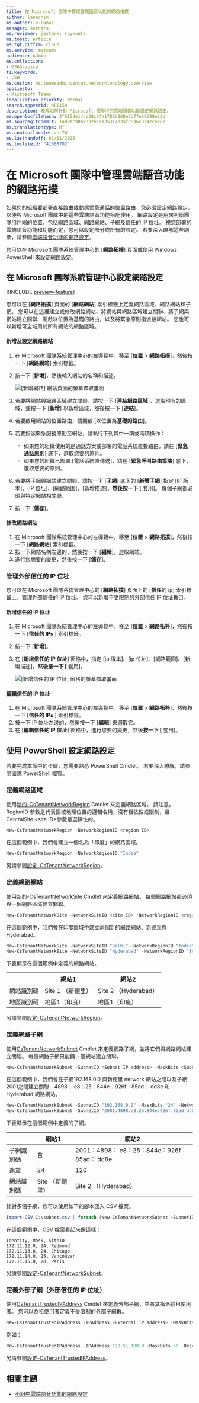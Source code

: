 ```yaml
---
title: 在 Microsoft 團隊中管理雲端語音功能的網路拓撲
author: lanachin
ms.author: v-lanac
manager: serdars
ms.reviewer: jastark, roykuntz
ms.topic: article
ms.tgt.pltfrm: cloud
ms.service: msteams
audience: Admin
ms.collection:
- M365-voice
f1.keywords:
- CSH
ms.custom: ms.teamsadmincenter.networktopology.overview
appliesto:
- Microsoft Teams
localization_priority: Normal
search.appverid: MET150
description: 瞭解如何針對 Microsoft 團隊中的雲端語音功能設定網路設定。
ms.openlocfilehash: 2f615de14cb38c24a1789b968e7c77e38698e26d
ms.sourcegitcommit: 1a08ec9069332e19135312d35fc6a6c3247ce2d2
ms.translationtype: MT
ms.contentlocale: zh-TW
ms.lasthandoff: 02/11/2020
ms.locfileid: "41888702"
---
```

# <a name="manage-your-network-topology-for-cloud-voice-features-in-microsoft-teams"></a>在 Microsoft 團隊中管理雲端語音功能的網路拓撲

如果您的組織要部署直接路由或[動態緊急通話](configure-dynamic-emergency-calling.md)[的位置路由](location-based-routing-plan.md)，您必須設定網路設定，以便與 Microsoft 團隊中的這些雲端語音功能搭配使用。 網路設定是用來判斷團隊用戶端的位置，包括網路區域、網路網站、子網及信任的 IP 位址。 視您部署的雲端語音功能和功能而定，您可以設定部分或所有的設定。 若要深入瞭解這些詞彙，請參閱[雲端語音功能的網路設定](cloud-voice-network-settings.md)。

您可以在 Microsoft 團隊系統管理中心的 [**網路拓撲**] 頁面或使用 Windows PowerShell 來設定網路設定。

## <a name="configure-network-settings-in-the-microsoft-teams-admin-center"></a>在 Microsoft 團隊系統管理中心設定網路設定

[!INCLUDE [preview-feature](includes/preview-feature.md)]

您可以在 [**網路拓撲**] 頁面的 [**網路網站**] 索引標籤上定義網路區域、網路網站和子網。 您可以在這裡建立或修改網路網站、將網站與網路區域建立關聯、將子網與網站建立關聯、開啟以位置為基礎的路由，以及將緊急原則指派給網站。 您也可以新增可全域用於所有網站的網路區域。

#### <a name="add-and-configure-a-network-site"></a>新增及設定網路網站

1. 在 Microsoft 團隊系統管理中心的左導覽中，移至 [**位置** > **網路拓撲**]，然後按一下 [**網路網站**] 索引標籤。
2. 按一下 [**新增**]，然後輸入網站的名稱和描述。

    ![[新增網路] 網站頁面的螢幕擷取畫面](media/manage-network-topology-add-site.png)

3. 若要將網站與網路區域建立關聯，請按一下 [**連結網路區域**]，選取現有的區域，或按一下 [**新增**] 以新增區域，然後按一下 [**連結**]。  
4. 若要啟用網站的位置路由，請開啟 [以位置為**基礎的路由**]。
5. 若要指派緊急服務原則至網站，請執行下列其中一項或兩項操作：

    - 如果您的組織使用的是通話方案或部署的電話系統直接路由，請在 [**緊急通話原則**] 底下，選取您要的原則。
    - 如果您的組織已部署 [電話系統直傳送]，請在 [**緊急呼叫路由策略**] 底下，選取您要的原則。

6. 若要將子網與網站建立關聯，請按一下 [**子網**] 底下的 [**新增子網**] 指定 [IP 版本]、[IP 位址]、[網路範圍]、[新增描述]，**然後按一下 [** 套用]。 每個子網都必須與特定網站相關聯。
7. 按一下 [**儲存**]。

#### <a name="modify-a-network-site"></a>修改網路網站

1. 在 Microsoft 團隊系統管理中心的左導覽中，移至 [**位置** > **網路拓撲**]，然後按一下 [**網路網站**] 索引標籤。
2. 按一下網站名稱左邊的，然後按一下 [**編輯**]，選取網站。
3. 進行您想要的變更，然後按一下 [**儲存]。**

### <a name="manage-external-trusted-ip-addresses"></a>管理外部信任的 IP 位址

您可以在 Microsoft 團隊系統管理中心的 [**網路拓撲**] 頁面上的 [**信任**的 ip] 索引標籤上，管理外部信任的 IP 位址。 您可以新增不受限制的外部信任 IP 位址數目。

#### <a name="add-a-trusted-ip-address"></a>新增信任的 IP 位址

1. 在 Microsoft 團隊系統管理中心的左導覽中，移至 [**位置** > **網路拓朴**]，然後按一下 [**信任的 IPs** ] 索引標籤。
2. 按一下 [**新增**]。
3. 在 [**新增信任的 IP 位址**] 窗格中，指定 [ip 版本]、[ip 位址]、[網路範圍]、[新增描述]，**然後按一下 [** 套用]。

    ![[新增信任的 IP 位址] 窗格的螢幕擷取畫面](media/manage-network-topology-add-trusted-ip.png)

#### <a name="edit-a-trusted-ip-address"></a>編輯信任的 IP 位址

1. 在 Microsoft 團隊系統管理中心的左導覽中，移至 [**位置** > **網路拓朴**]，然後按一下 [**信任的 IPs** ] 索引標籤。
2. 按一下 IP 位址左邊的，然後按一下 [**編輯**] 來選取它。
3. 在 [**編輯信任的 IP 位址**] 窗格中，進行您要的變更，然後**按一下 [** 套用]。

## <a name="configure-network-settings-using-powershell"></a>使用 PowerShell 設定網路設定

若要完成本節中的步驟，您需要熟悉 PowerShell Cmdlet。 若要深入瞭解，請參閱[團隊 PowerShell 概覽](teams-powershell-overview.md)。

### <a name="define-network-regions"></a>定義網路區域

 使用[新的-CsTenantNetworkRegion](https://docs.microsoft.com/powershell/module/skype/New-CsTenantNetworkRegion) Cmdlet 來定義網路區域。 請注意，RegionID 參數是代表區域地理位置的邏輯名稱，沒有相依性或限制，且 CentralSite &lt;site ID&gt;參數是選擇性的。

```PowerShell
New-CsTenantNetworkRegion -NetworkRegionID <region ID>  
```

在這個範例中，我們會建立一個名為「印度」的網路區域。
```PowerShell
New-CsTenantNetworkRegion -NetworkRegionID "India"  
```

另請參閱[設定-CsTenantNetworkRegion](https://docs.microsoft.com/powershell/module/skype/set-cstenantnetworkregion)。

### <a name="define-network-sites"></a>定義網路網站

使用[新的-CsTenantNetworkSite](https://docs.microsoft.com/powershell/module/skype/new-cstenantnetworksite?view=skype-ps) Cmdlet 來定義網路網站。 每個網路網站都必須與一個網路區域建立關聯。

```PowerShell
New-CsTenantNetworkSite -NetworkSiteID <site ID> -NetworkRegionID <region ID>
```

在這個範例中，我們會在印度區域中建立兩個新的網路網站、新德里與 Hyderabad。

```PowerShell
New-CsTenantNetworkSite -NetworkSiteID "Delhi" -NetworkRegionID "India"
New-CsTenantNetworkSite -NetworkSiteID "Hyderabad" -NetworkRegionID "India"
```

下表顯示在這個範例中定義的網路網站。

||網站1 |網站2 |
|---------|---------|---------|
|網站識別碼    |    Site 1 （新德里）     |  Site 2 （Hyderabad）       |
|地區識別碼  |     地區1（印度）    |   地區1（印度）      |

另請參閱[設定-CsTenantNetworkRegion](https://docs.microsoft.com/powershell/module/skype/set-cstenantnetworksite)。

### <a name="define-network-subnets"></a>定義網路子網

使用[CsTenantNetworkSubnet](https://docs.microsoft.com/powershell/module/skype/new-cstenantnetworksubnet?view=skype-ps) Cmdlet 來定義網路子網，並將它們與網路網站建立關聯。 每個網路子網只能與一個網站建立關聯。

```PowerShell
New-CsTenantNetworkSubnet -SubnetID <Subnet IP address> -MaskBits <Subnet bitmask> -NetworkSiteID <site ID>
```

在這個範例中，我們會在子網192.168.0.0 與新德里 network 網站之間以及子網2001之間建立關聯：4898： e8：25：844e：926f：85ad： dd8e 和 Hyderabad 網路網站。

```PowerShell
New-CsTenantNetworkSubnet -SubnetID "192.168.0.0" -MaskBits "24" -NetworkSiteID "Delhi"
New-CsTenantNetworkSubnet -SubnetID "2001:4898:e8:25:844e:926f:85ad:dd8e" -MaskBits "120" -NetworkSiteID "Hyderabad"
```

下表顯示在這個範例中定義的子網。

||網站1 |網站2 |
|---------|---------|---------|
|子網識別碼   |    含     |  2001：4898： e8：25：844e：926f：85ad： dd8e     |
|遮罩  |     24    |   120      |
|網站識別碼  | Site （新德里） | Site 2 （Hyderabad） |

針對多個子網，您可以使用如下的腳本匯入 CSV 檔案。

```PowerShell
Import-CSV C:\subnet.csv | foreach {New-CsTenantNetworkSubnet –SubnetID $_.SubnetID-MaskBits $_.Mask -NetworkSiteID $_.SiteID}  
```

在這個範例中，CSV 檔案看起來像這樣：

```console
Identity, Mask, SiteID
172.11.12.0, 24, Redmond
172.11.13.0, 24, Chicago
172.11.14.0, 25, Vancouver
172.11.15.0, 28, Paris
```

另請參閱[設定-CsTenantNetworkSubnet](hhttps://docs.microsoft.com/powershell/module/skype/set-cstenantnetworksubnet)。

### <a name="define-external-subnets-external-trusted-ip-addresses"></a>定義外部子網（外部信任的 IP 位址）

使用[CsTenantTrustedIPAddress](https://docs.microsoft.com/powershell/module/skype/new-cstenanttrustedipaddress?view=skype-ps) Cmdlet 來定義外部子網，並將其指派給租使用者。 您可以為租使用者定義不受限制的外部子網數。

```PowerShell
New-CsTenantTrustedIPAddress -IPAddress <External IP address> -MaskBits <Subnet bitmask> -Description <description> 
```

例如：

```PowerShell
New-CsTenantTrustedIPAddress -IPAddress 198.51.100.0 -MaskBits 30 -Description "Contoso address"  
```

另請參閱[設定-CsTenantTrustedIPAddress](https://docs.microsoft.com/powershell/module/skype/set-cstenanttrustedipaddress)。

## <a name="related-topics"></a>相關主題

- [小組中雲端語音功能的網路設定](cloud-voice-network-settings.md)
